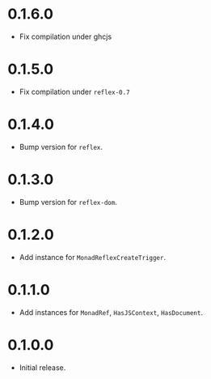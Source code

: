 0.1.6.0
=======

* Fix compilation under ghcjs

0.1.5.0
=======

* Fix compilation under `reflex-0.7`

0.1.4.0
=======

* Bump version for `reflex`.

0.1.3.0
=======

* Bump version for `reflex-dom`.

0.1.2.0
=======

* Add instance for `MonadReflexCreateTrigger`.

0.1.1.0
=======

* Add instances for `MonadRef`, `HasJSContext`, `HasDocument`.

0.1.0.0
=======

* Initial release.
